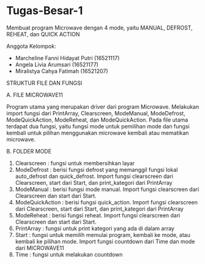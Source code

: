 # Tugas-Besar-1
Membuat program Microwave dengan 4 mode, yaitu MANUAL, DEFROST, REHEAT, dan QUICK ACTION

Anggota Kelompok:
- Marcheline Fanni Hidayat Putri (16521117)
- Angela Livia Arumsari (16521177)
- Miralistya Cahya Fatimah (16521207)

STRUKTUR FILE DAN FUNGSI

A. FILE MICROWAVE11

Program utama yang merupakan driver dari program Microwave. Melakukan import fungsi dari PrintArray, Clearscreen, ModeManual, ModeDefrost, ModeQuickAction, ModeReheat, dan ModeQuickAction. Pada file utama terdapat dua fungsi, yaitu fungsi mode untuk pemilihan mode dan fungsi kembali untuk pilihan menggunakan microwave kembali atau mematikan microwave.

B. FOLDER MODE 
1. Clearscreen  : fungsi untuk membersihkan layar
2. ModeDefrost  : berisi fungsi defrost yang memanggil fungsi lokal auto_defrost dan quick_defrost. Import fungsi clearscreen dari Clearscreen, start dari Start, dan print_kategori dari PrintArray
3. ModeManual   : berisi fungsi mode manual. Import fungsi clearscreen dari Clearscreen dan start dari Start.
4. ModeQuickAction  : berisi fungsi quick_action. Import fungsi clearscreen dari Clearscreen, start dari Start, dan print_kategori dari PrintArray
5. ModeReheat   : berisi fungsi reheat. Import fungsi clearscreen dari Clearscreen dan start dari Start.
6. PrintArray   : fungsi untuk print kategori yang ada di dalam array
7. Start        : fungsi untuk memilih memulai program, kembali ke mode, atau kembali ke pilihan mode. Import fungsi countdown dari Time dan mode dari MICROWAVE11
8. Time         : fungsi untuk melakukan countdown

